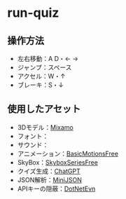 # run-quiz

## 操作方法
* 左右移動：A D・← →
* ジャンプ：スペース
* アクセル：W・↑
* ブレーキ：S・↓

## 使用したアセット
* 3Dモデル：[Mixamo](https://www.mixamo.com/)  
* フォント：  
* サウンド：  
* アニメーション：[BasicMotionsFree](https://assetstore.unity.com/account/assets)
* SkyBox：[SkyboxSeriesFree](https://assetstore.unity.com/packages/2d/textures-materials/sky/skybox-series-free-103633)
* クイズ生成：[ChatGPT](https://openai.com/blog/chatgpt)  
* JSON解析：[MiniJSON](https://gist.github.com/darktable/1411710)  
* APIキーの隠蔽：[DotNetEvn](https://github.com/tonerdo/dotnet-env)  

